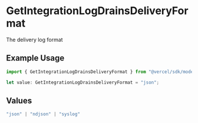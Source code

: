 # GetIntegrationLogDrainsDeliveryFormat

The delivery log format

## Example Usage

```typescript
import { GetIntegrationLogDrainsDeliveryFormat } from "@vercel/sdk/models/operations/getintegrationlogdrains.js";

let value: GetIntegrationLogDrainsDeliveryFormat = "json";
```

## Values

```typescript
"json" | "ndjson" | "syslog"
```